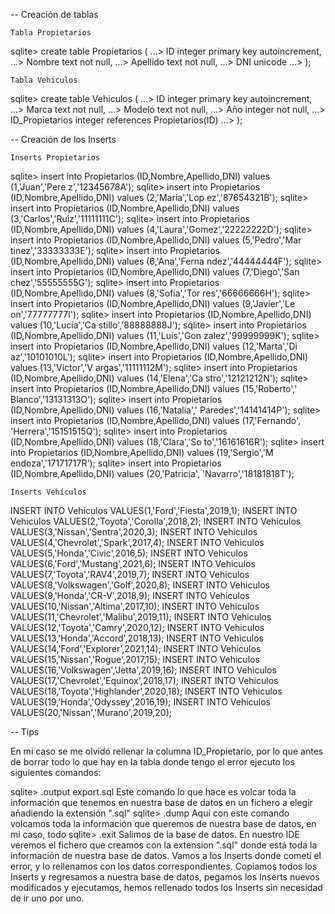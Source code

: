 -- Creación de tablas

    Tabla Propietarios
sqlite> create table Propietarios (
   ...> ID integer primary key autoincrement,
   ...> Nombre text not null,
   ...> Apellido text not null,
   ...> DNI unicode
   ...> );

    Tabla Vehiculos
sqlite> create table Vehiculos (
   ...> ID integer primary key autoincrement,
   ...> Marca text not null,
   ...> Modelo text not null,
   ...> Año integer not null,
   ...> ID_Propietarios integer references Propietarios(ID)
   ...> );


-- Creación de los Inserts

    Inserts Propietarios

sqlite> insert into Propietarios (ID,Nombre,Apellido,DNI) values (1,'Juan','Pere
z','12345678A');
sqlite> insert into Propietarios (ID,Nombre,Apellido,DNI) values (2,'Maria','Lop
ez','87654321B');
sqlite> insert into Propietarios (ID,Nombre,Apellido,DNI) values (3,'Carlos','Ruiz','11111111C');
sqlite> insert into Propietarios (ID,Nombre,Apellido,DNI) values (4,'Laura','Gomez','22222222D');
sqlite> insert into Propietarios (ID,Nombre,Apellido,DNI) values (5,'Pedro','Mar
tinez','33333333E');
sqlite> insert into Propietarios (ID,Nombre,Apellido,DNI) values (6,'Ana','Ferna
ndez','44444444F');
sqlite> insert into Propietarios (ID,Nombre,Apellido,DNI) values (7,'Diego','San
chez','55555555G');
sqlite> insert into Propietarios (ID,Nombre,Apellido,DNI) values (8,'Sofía','Tor
res','66666666H');
sqlite> insert into Propietarios (ID,Nombre,Apellido,DNI) values (9,'Javier','Le
on','77777777I');
sqlite> insert into Propietarios (ID,Nombre,Apellido,DNI) values (10,'Lucía','Ca
stillo','88888888J');
sqlite> insert into Propietarios (ID,Nombre,Apellido,DNI) values (11,'Luis','Gon
zalez','99999999K');
sqlite> insert into Propietarios (ID,Nombre,Apellido,DNI) values (12,'Marta','Di
az','10101010L');
sqlite> insert into Propietarios (ID,Nombre,Apellido,DNI) values (13,'Victor','V
argas','11111112M');
sqlite> insert into Propietarios (ID,Nombre,Apellido,DNI) values (14,'Elena','Ca
stro','12121212N');
sqlite> insert into Propietarios (ID,Nombre,Apellido,DNI) values (15,'Roberto','
Blanco','13131313O');
sqlite> insert into Propietarios (ID,Nombre,Apellido,DNI) values (16,'Natalia','
Paredes','14141414P');
sqlite> insert into Propietarios (ID,Nombre,Apellido,DNI) values (17,'Fernando',
'Herrera','15151515Q');
sqlite> insert into Propietarios (ID,Nombre,Apellido,DNI) values (18,'Clara','So
to','16161616R');
sqlite> insert into Propietarios (ID,Nombre,Apellido,DNI) values (19,'Sergio','M
endoza','17171717R');
sqlite> insert into Propietarios (ID,Nombre,Apellido,DNI) values (20,'Patricia',
'Navarro','18181818T');

    Inserts Vehículos

INSERT INTO Vehiculos VALUES(1,'Ford','Fiesta',2019,1);
INSERT INTO Vehiculos VALUES(2,'Toyota','Corolla',2018,2);
INSERT INTO Vehiculos VALUES(3,'Nissan','Sentra',2020,3);
INSERT INTO Vehiculos VALUES(4,'Chevrolet','Spark',2017,4);
INSERT INTO Vehiculos VALUES(5,'Honda','Civic',2016,5);
INSERT INTO Vehiculos VALUES(6,'Ford','Mustang',2021,6);
INSERT INTO Vehiculos VALUES(7,'Toyota','RAV4',2019,7);
INSERT INTO Vehiculos VALUES(8,'Volkswagen','Golf',2020,8);
INSERT INTO Vehiculos VALUES(9,'Honda','CR-V',2018,9);
INSERT INTO Vehiculos VALUES(10,'Nissan','Altima',2017,10);
INSERT INTO Vehiculos VALUES(11,'Chevrolet','Malibu',2019,11);
INSERT INTO Vehiculos VALUES(12,'Toyota','Camry',2020,12);
INSERT INTO Vehiculos VALUES(13,'Honda','Accord',2018,13);
INSERT INTO Vehiculos VALUES(14,'Ford','Explorer',2021,14);
INSERT INTO Vehiculos VALUES(15,'Nissan','Rogue',2017,15);
INSERT INTO Vehiculos VALUES(16,'Volkswagen','Jetta',2019,16);
INSERT INTO Vehiculos VALUES(17,'Chevrolet','Equinox',2018,17);
INSERT INTO Vehiculos VALUES(18,'Toyota','Highlander',2020,18);
INSERT INTO Vehiculos VALUES(19,'Honda','Odyssey',2016,19);
INSERT INTO Vehiculos VALUES(20,'Nissan','Murano',2019,20);

-- Tips

En mi caso se me olvidó rellenar la columna ID_Propietario, por lo que antes de borrar todo lo que hay en la tabla donde tengo el error ejecuto los siguientes comandos:

sqlite> .output export.sql
Este comando lo que hace es volcar toda la información que tenemos en nuestra base de datos en un fichero a elegir añadiendo la extensión ".sql"
sqlite> .dump 
Aquí con este comando volcamos toda la información que queremos de nuestra base de datos, en mi caso, todo
sqlite> .exit
Salimos de la base de datos.
En nuestro IDE veremos el fichero que creamos con la extension ".sql" donde está toda la información de nuestra base de datos.
Vamos a los Inserts donde cometí el error, y lo rellenamos con los datos correspondientes.
Copiamos todos los Inserts y regresamos a nuestra base de datos, pegamos los Inserts nuevos modificados y ejecutamos, hemos rellenado todos los Inserts sin necesidad de ir uno por uno.